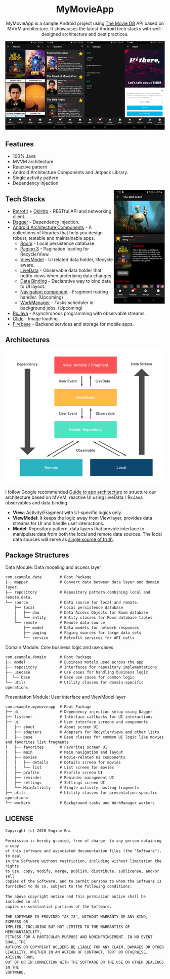 <h1 align="center">MyMovieApp</h1>

<p align="center">
MyMovieApp is a sample Android project using <a href="https://www.themoviedb.org/">The Movie DB</a> API based on MVVM architecture. It showcases the latest Android tech stacks with well-designed architecture and best practices.

<img src='art/img.png' width='25%'/><img src = 'art/img_1.png' width='25%'/><img src='art/img_2.png' width='25%'/><img src ='art/img_3.png' width='25%'/>

</p>

## Features
* 100% Java
* MVVM architecture
* Reactive pattern
* Android Architecture Components and Jetpack Library.
* Single activity pattern
* Dependency injection

<img src="./art/img_4.png" align="right" width="32%" alt=""/>

## Tech Stacks
* [Retrofit](http://square.github.io/retrofit/) + [OkHttp](http://square.github.io/okhttp/) - RESTful API and networking client.
* [Dagger](https://github.com/google/dagger) - Dependency injection.
* [Android Architecture Components](https://developer.android.com/topic/libraries/architecture) - A collections of libraries that help you design robust, testable and maintainable apps.
    * [Room](https://developer.android.com/training/data-storage/room) - Local persistence database.
    * [Paging 3](https://developer.android.com/topic/libraries/architecture/paging/v3-overview) - Pagination loading for RecyclerView.
    * [ViewModel](https://developer.android.com/reference/androidx/lifecycle/ViewModel) - UI related data holder, lifecycle aware.
    * [LiveData](https://developer.android.com/topic/libraries/architecture/livedata) - Observable data holder that notify views when underlying data changes.
    * [Data Binding](https://developer.android.com/topic/libraries/data-binding) - Declarative way to bind data to UI layout.
    * [Navigation component](https://developer.android.com/guide/navigation) - Fragment routing handler. (Upcoming)
    * [WorkManager](https://developer.android.com/topic/libraries/architecture/workmanager) - Tasks scheduler in background jobs. (Upcoming)
* [RxJava](https://github.com/ReactiveX/RxJava) - Asynchronous programming with observable streams.
* [Glide](https://github.com/bumptech/glide) - Image loading.
* [Firebase](https://firebase.google.com/) - Backend services and storage for mobile apps.

## Architectures

![MVVM](./art/MyMovieApp_Architecture.png)

I follow Google recommended [Guide to app architecture](https://developer.android.com/jetpack/guide) to structure our architecture based on MVVM, reactive UI using LiveData / RxJava observables and data binding.

* **View**: Activity/Fragment with UI-specific logics only.
* **ViewModel**: It keeps the logic away from View layer, provides data streams for UI and handle user interactions.
* **Model**: Repository pattern, data layers that provide interface to manipulate data from both the local and remote data sources. The local data sources will serve as [single source of truth](https://en.wikipedia.org/wiki/Single_source_of_truth).

## Package Structures

Data Module: Data modeling and access layer
```
com.example.data        # Root Package
├── mapper              # Convert data between data layer and domain layer.
├── repository          # Repository pattern combining local and remote data.
└── source              # Data source for local and remote.
    ├── local           # Local persistence database
    │   ├── dao         # Data Access Objects for Room database
    │   └── entity      # Entity classes for Room database tables
    └── remote          # Remote data source
        ├── model       # Data models for network responses
        ├── paging      # Paging sources for large data sets
        └── service     # Retrofit services for API calls
```

Domain Module: Core business logic and use cases
```
com.example.domain      # Root Package
├── model               # Business models used across the app
├── repository          # Interfaces for repository implementations
├── usecase             # Use cases for handling business logic
│  └── base             # Base use cases for common logic
└── utils               # Utility classes for domain-specific operations
```

Presentation Module: User interface and ViewModel layer
```
com.example.mymovieapp  # Root Package
├── di                  # Dependency injection setup using Dagger
├── listener            # Interface callbacks for UI interactions
├── ui                  # User interface screens and components
│   ├── about           # About screen UI
│   ├── adapters        # Adapters for RecyclerViews and other lists
│   ├── base            # Base classes for common UI logic like movies and favorites list fragments
│   ├── favorites       # Favorites screen UI
│   ├── main            # Main navigation and layout
│   ├── movies          # Movie-related UI components
│   │   ├── details     # Details screen for movies
│   │   └── list        # List screen for movies
│   ├── profile         # Profile screen UI
│   ├── reminder        # Reminder management UI
│   ├── settings        # Settings screen UI
│   └── MainActivity    # Single activity hosting fragments
├── utils               # Utility classes for presentation-specific operations
└── workers             # Background tasks and WorkManager workers
```

## LICENSE

```
Copyright (c) 2020 Engine Bai

Permission is hereby granted, free of charge, to any person obtaining a copy
of this software and associated documentation files (the "Software"), to deal
in the Software without restriction, including without limitation the rights
to use, copy, modify, merge, publish, distribute, sublicense, and/or sell
copies of the Software, and to permit persons to whom the Software is
furnished to do so, subject to the following conditions:

The above copyright notice and this permission notice shall be included in all
copies or substantial portions of the Software.

THE SOFTWARE IS PROVIDED "AS IS", WITHOUT WARRANTY OF ANY KIND, EXPRESS OR
IMPLIED, INCLUDING BUT NOT LIMITED TO THE WARRANTIES OF MERCHANTABILITY,
FITNESS FOR A PARTICULAR PURPOSE AND NONINFRINGEMENT. IN NO EVENT SHALL THE
AUTHORS OR COPYRIGHT HOLDERS BE LIABLE FOR ANY CLAIM, DAMAGES OR OTHER
LIABILITY, WHETHER IN AN ACTION OF CONTRACT, TORT OR OTHERWISE, ARISING FROM,
OUT OF OR IN CONNECTION WITH THE SOFTWARE OR THE USE OR OTHER DEALINGS IN THE
SOFTWARE.
```

